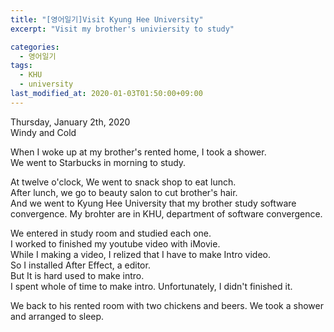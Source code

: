 ```yaml
---
title: "[영어일기]Visit Kyung Hee University"
excerpt: "Visit my brother's univiersity to study"

categories:
  - 영어일기
tags:
  - KHU
  - university
last_modified_at: 2020-01-03T01:50:00+09:00
---
```

Thursday, January 2th, 2020  
Windy and Cold

When I woke up at my brother's rented home, I took a shower.  
We went to Starbucks in morning to study.  

At twelve o'clock, We went to snack shop to eat lunch.  
After lunch, we go to beauty salon to cut brother's hair.  
And we went to Kyung Hee University that my brother study software convergence. My brohter are in KHU, department of software convergence.  

We entered in study room and studied each one.  
I worked to finished my youtube video with iMovie.  
While I making a video, I relized that I have to make Intro video.  
So I installed After Effect, a editor.  
But It is hard used to make intro.  
I spent whole of time to make intro. Unfortunately, I didn't finished it.  

We back to his rented room with two chickens and beers. We took a shower and arranged to sleep.  


